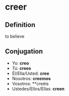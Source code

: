 # creer

## Definition
to believe

## Conjugation

- Yo: **creo**
- Tú: **crees**
- Él/Ella/Usted: **cree**
- Nosotros: **creemos**
- Vosotros: **creéis
- Ustedes/Ellos/Ellas: **creen**